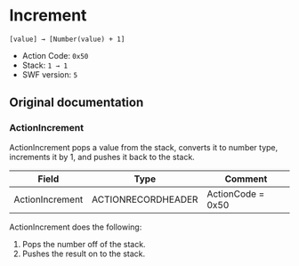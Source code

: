 # Increment

```
[value] → [Number(value) + 1]
```

- Action Code: `0x50`
- Stack: `1 → 1`
- SWF version: `5`

## Original documentation

### ActionIncrement

ActionIncrement pops a value from the stack, converts it to number type, increments it by 1, and pushes it back
to the stack.

| Field             | Type               | Comment                        |
|-------------------|--------------------|--------------------------------|
| ActionIncrement   | ACTIONRECORDHEADER | ActionCode = 0x50              |

ActionIncrement does the following:
1. Pops the number off of the stack.
2. Pushes the result on to the stack.
